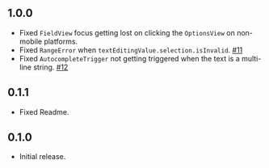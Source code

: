 ## 1.0.0

* Fixed `FieldView` focus getting lost on clicking the `OptionsView` on non-mobile platforms.
* Fixed `RangeError` when `textEditingValue.selection.isInvalid`.
  [#11](https://github.com/xsahil03x/multi_trigger_autocomplete/issues/11)
* Fixed `AutocompleteTrigger` not getting triggered when the text is a multi-line
  string. [#12](https://github.com/xsahil03x/multi_trigger_autocomplete/issues/12)

## 0.1.1

* Fixed Readme.

## 0.1.0

* Initial release.
